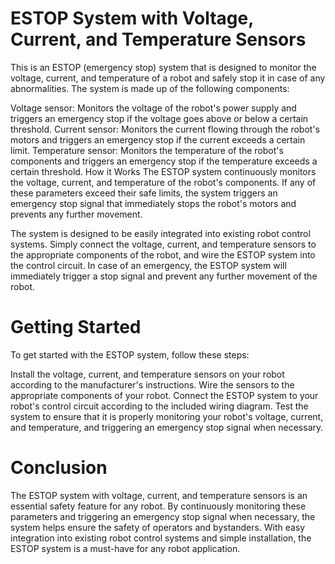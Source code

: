 # ESTOP System with Voltage, Current, and Temperature Sensors
This is an ESTOP (emergency stop) system that is designed to monitor the voltage, current, and temperature of a robot and safely stop it in case of any abnormalities. The system is made up of the following components:

Voltage sensor: Monitors the voltage of the robot's power supply and triggers an emergency stop if the voltage goes above or below a certain threshold.
Current sensor: Monitors the current flowing through the robot's motors and triggers an emergency stop if the current exceeds a certain limit.
Temperature sensor: Monitors the temperature of the robot's components and triggers an emergency stop if the temperature exceeds a certain threshold.
How it Works
The ESTOP system continuously monitors the voltage, current, and temperature of the robot's components. If any of these parameters exceed their safe limits, the system triggers an emergency stop signal that immediately stops the robot's motors and prevents any further movement.

The system is designed to be easily integrated into existing robot control systems. Simply connect the voltage, current, and temperature sensors to the appropriate components of the robot, and wire the ESTOP system into the control circuit. In case of an emergency, the ESTOP system will immediately trigger a stop signal and prevent any further movement of the robot.

# Getting Started
To get started with the ESTOP system, follow these steps:

Install the voltage, current, and temperature sensors on your robot according to the manufacturer's instructions.
Wire the sensors to the appropriate components of your robot.
Connect the ESTOP system to your robot's control circuit according to the included wiring diagram.
Test the system to ensure that it is properly monitoring your robot's voltage, current, and temperature, and triggering an emergency stop signal when necessary.

# Conclusion
The ESTOP system with voltage, current, and temperature sensors is an essential safety feature for any robot. By continuously monitoring these parameters and triggering an emergency stop signal when necessary, the system helps ensure the safety of operators and bystanders. With easy integration into existing robot control systems and simple installation, the ESTOP system is a must-have for any robot application.
